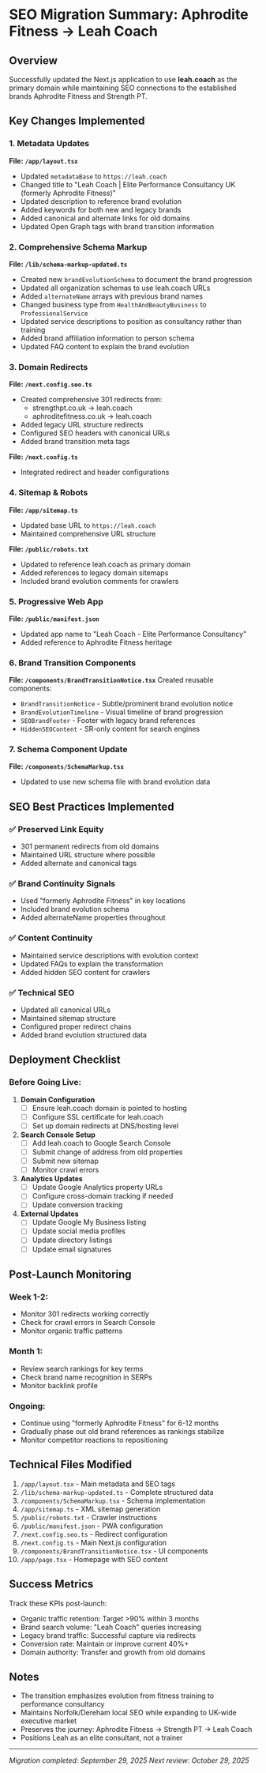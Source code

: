 # SEO Migration Summary: Aphrodite Fitness → Leah Coach

## Overview
Successfully updated the Next.js application to use **leah.coach** as the primary domain while maintaining SEO connections to the established brands Aphrodite Fitness and Strength PT.

## Key Changes Implemented

### 1. Metadata Updates
**File: `/app/layout.tsx`**
- Updated `metadataBase` to `https://leah.coach`
- Changed title to "Leah Coach | Elite Performance Consultancy UK (formerly Aphrodite Fitness)"
- Updated description to reference brand evolution
- Added keywords for both new and legacy brands
- Added canonical and alternate links for old domains
- Updated Open Graph tags with brand transition information

### 2. Comprehensive Schema Markup
**File: `/lib/schema-markup-updated.ts`**
- Created new `brandEvolutionSchema` to document the brand progression
- Updated all organization schemas to use leah.coach URLs
- Added `alternateName` arrays with previous brand names
- Changed business type from `HealthAndBeautyBusiness` to `ProfessionalService`
- Updated service descriptions to position as consultancy rather than training
- Added brand affiliation information to person schema
- Updated FAQ content to explain the brand evolution

### 3. Domain Redirects
**File: `/next.config.seo.ts`**
- Created comprehensive 301 redirects from:
  - strengthpt.co.uk → leah.coach
  - aphroditefitness.co.uk → leah.coach
- Added legacy URL structure redirects
- Configured SEO headers with canonical URLs
- Added brand transition meta tags

**File: `/next.config.ts`**
- Integrated redirect and header configurations

### 4. Sitemap & Robots
**File: `/app/sitemap.ts`**
- Updated base URL to `https://leah.coach`
- Maintained comprehensive URL structure

**File: `/public/robots.txt`**
- Updated to reference leah.coach as primary domain
- Added references to legacy domain sitemaps
- Included brand evolution comments for crawlers

### 5. Progressive Web App
**File: `/public/manifest.json`**
- Updated app name to "Leah Coach - Elite Performance Consultancy"
- Added reference to Aphrodite Fitness heritage

### 6. Brand Transition Components
**File: `/components/BrandTransitionNotice.tsx`**
Created reusable components:
- `BrandTransitionNotice` - Subtle/prominent brand evolution notice
- `BrandEvolutionTimeline` - Visual timeline of brand progression
- `SEOBrandFooter` - Footer with legacy brand references
- `HiddenSEOContent` - SR-only content for search engines

### 7. Schema Component Update
**File: `/components/SchemaMarkup.tsx`**
- Updated to use new schema file with brand evolution data

## SEO Best Practices Implemented

### ✅ Preserved Link Equity
- 301 permanent redirects from old domains
- Maintained URL structure where possible
- Added alternate and canonical tags

### ✅ Brand Continuity Signals
- Used "formerly Aphrodite Fitness" in key locations
- Included brand evolution schema
- Added alternateName properties throughout

### ✅ Content Continuity
- Maintained service descriptions with evolution context
- Updated FAQs to explain the transformation
- Added hidden SEO content for crawlers

### ✅ Technical SEO
- Updated all canonical URLs
- Maintained sitemap structure
- Configured proper redirect chains
- Added brand evolution structured data

## Deployment Checklist

### Before Going Live:

1. **Domain Configuration**
   - [ ] Ensure leah.coach domain is pointed to hosting
   - [ ] Configure SSL certificate for leah.coach
   - [ ] Set up domain redirects at DNS/hosting level

2. **Search Console Setup**
   - [ ] Add leah.coach to Google Search Console
   - [ ] Submit change of address from old properties
   - [ ] Submit new sitemap
   - [ ] Monitor crawl errors

3. **Analytics Updates**
   - [ ] Update Google Analytics property URLs
   - [ ] Configure cross-domain tracking if needed
   - [ ] Update conversion tracking

4. **External Updates**
   - [ ] Update Google My Business listing
   - [ ] Update social media profiles
   - [ ] Update directory listings
   - [ ] Update email signatures

## Post-Launch Monitoring

### Week 1-2:
- Monitor 301 redirects working correctly
- Check for crawl errors in Search Console
- Monitor organic traffic patterns

### Month 1:
- Review search rankings for key terms
- Check brand name recognition in SERPs
- Monitor backlink profile

### Ongoing:
- Continue using "formerly Aphrodite Fitness" for 6-12 months
- Gradually phase out old brand references as rankings stabilize
- Monitor competitor reactions to repositioning

## Technical Files Modified

1. `/app/layout.tsx` - Main metadata and SEO tags
2. `/lib/schema-markup-updated.ts` - Complete structured data
3. `/components/SchemaMarkup.tsx` - Schema implementation
4. `/app/sitemap.ts` - XML sitemap generation
5. `/public/robots.txt` - Crawler instructions
6. `/public/manifest.json` - PWA configuration
7. `/next.config.seo.ts` - Redirect configuration
8. `/next.config.ts` - Main Next.js configuration
9. `/components/BrandTransitionNotice.tsx` - UI components
10. `/app/page.tsx` - Homepage with SEO content

## Success Metrics

Track these KPIs post-launch:
- Organic traffic retention: Target >90% within 3 months
- Brand search volume: "Leah Coach" queries increasing
- Legacy brand traffic: Successful capture via redirects
- Conversion rate: Maintain or improve current 40%+
- Domain authority: Transfer and growth from old domains

## Notes

- The transition emphasizes evolution from fitness training to performance consultancy
- Maintains Norfolk/Dereham local SEO while expanding to UK-wide executive market
- Preserves the journey: Aphrodite Fitness → Strength PT → Leah Coach
- Positions Leah as an elite consultant, not a trainer

---

*Migration completed: September 29, 2025*
*Next review: October 29, 2025*